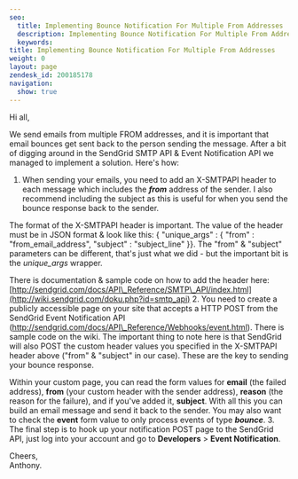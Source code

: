 ```yaml
---
seo:
  title: Implementing Bounce Notification For Multiple From Addresses
  description: Implementing Bounce Notification For Multiple From Addresses
  keywords: 
title: Implementing Bounce Notification For Multiple From Addresses
weight: 0
layout: page
zendesk_id: 200185178
navigation:
  show: true
---
```


Hi all,

We send emails from multiple FROM addresses, and it is important that email bounces get sent back to the person sending the message. After a bit of digging around in the SendGrid SMTP API & Event Notification API we managed to implement a solution. Here's how:

1. When sending your emails, you need to add an X-SMTPAPI header to each message which includes the **_from_** address of the sender. I also recommend including the subject as this is useful for when you send the bounce response back to the sender. 
  
The format of the X-SMTPAPI header is important. The value of the header must be in JSON format & look like this: { "unique\_args" : { "from" : "from\_email\_address", "subject" : "subject\_line" }}. The "from" & "subject" parameters can be different, that's just what we did - but the important bit is the _unique\_args_ wrapper. 
  
There is documentation & sample code on how to add the header here: [http://sendgrid.com/docs/API\_Reference/SMTP\_API/index.html](http://wiki.sendgrid.com/doku.php?id=smtp_api)
2. You need to create a publicly accessible page on your site that accepts a HTTP POST from the SendGrid Event Notification API (http://sendgrid.com/docs/API\_Reference/Webhooks/event.html). There is sample code on the wiki. The important thing to note here is that SendGrid will also POST the custom header values you specified in the X-SMTPAPI header above ("from" & "subject" in our case). These are the key to sending your bounce response. 
  
Within your custom page, you can read the form values for **email** (the failed address), **from** (your custom header with the sender address), **reason** (the reason for the failure), and if you've added it, **subject**. With all this you can build an email message and send it back to the sender. You may also want to check the **event** form value to only process events of type **_bounce_**.
3. The final step is to hook up your notification POST page to the SendGrid API, just log into your account and go to **Developers** > **Event Notification**.

Cheers,  
Anthony.

